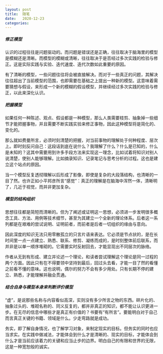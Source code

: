 ```yaml
---
layout: post
title:  随笔
date:   2020-12-23
categories:
---
```


##### 修正模型

认识的过程往往是问题驱动的。而问题是错误还是正确，往往取决于脑海里的模型是模糊还是清晰。而模型的模糊或清晰，往往取决于是否经过多次实践的检验与修正。这是实际实践与实验、迭代速度、迭代次数如此重要的原因。

有了清晰的模型，一些问题往往将会被直接解决。而对于一些真正的问题，其解决往往超出了当前模型的范围，也即需要在基础之上提出一种新的模型。这意味着需要猜想与假设，来形成一个新的模糊的假设模型，并继续经过多次实践的检验与修正，以此来深化认识。

##### 把握模型

如果任何一种陈述、观点、假设都是一种模型，那么人类需要枝剪、抽象掉一些细节才能把握事物，并且需要不断实践实验来修正事物，因此这种模型将是简化的、变化的。

那么就如费曼所言，必须时刻清楚的把握，对当前事物的理解处于何种程度、层次上。即时刻反问自己：这段话到底在说什么？我理解了什么？什么是已知的，什么是未知的？这其中需要用到许多手段方法来实现这一理念，比如试着将知识对别人说清楚，使别人能够理解。比如摘录知识、记录笔记与思考分析的过程。这也是建立这个站点的原因。

当一个模型反复透彻理解以后形成了影像，即使是复杂的大段落结构，也清晰的一目了然。也许正如小平邦彦所言“感觉”：真正的理解是在脑海中浑然一体，清晰明了，几近于视觉，而并非更加复杂。

##### 模型的结构组织

思想往往都是简短而清晰的。但为了阐述或证明这一思想，必须进一步发明很多概念工具、方法、用例等技术细节，甚至为其建立一个全新的理论体系。后者这一系列都是在艰难的尝试说明、证明前者，而前者是后者一切组织的缘由与意向。

因此深度的知识无法只用零散孤立的只言片语来表达。它必须是节点状的，是在长时间里一点一点建立、熟悉、联系、修剪、凝练而成的，是时刻整体前后联系，而并非是以单一顺序堆砌的。它需要实时反射回去，才能显现出不同层次的脉络。

作者从无到有形成、建立并论述一个理论，和读者尝试理解这个理论是同一过程的两个方面。因此只有在不得要领中坚持到最后，回过头去看，才能一目了然的看懂之前看不懂的意味。这也说明，偶尔的努力不会有多少用处。只有长期不停的建立、熟悉，才能理解并融会贯通。

##### 结合自身与模型本身来判断评价模型

“虚”，是说那些名称与内容看似高深，实则没有多少所言之物的东西。碎片化的、抽象过头的、堆砌名称的、同义反复的，都并非真正的知识，都不能让认识更进一步。在无尽的信息中哪些才是真正有价值的？书要有“有所言”。要能明白对于自己而言真正关键的书籍、领域是什么。少走弯路就是成功。

务实，即了解自身情况，也了解学习对象，来制定现实的目标。但务实的同时也应当求实。在实践中做减法，才能体会到什么才是清晰的、现实的目标，才能体会到什么才是当前应该着力的关键和应当止步的边界。明白自己的有限和世界的无限，这是一种宽恕般的诚实。